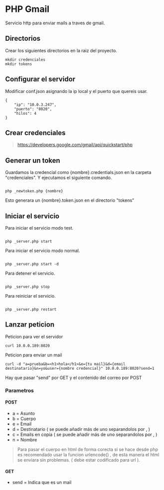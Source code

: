 # PHP Gmail
Servicio http para enviar mails a traves de gmail.

## Directorios

Crear los siguientes directorios en la raiz del proyecto.

```
mkdir credenciales
mkdir tokens
```

## Configurar el servidor

Modificar conf.json asignando la ip local y el puerto que quereis usar.

```
{
    "ip": "10.0.3.247",
    "puerto": "8020",
    "hilos": 4
}

```

## Crear credenciales

> https://developers.google.com/gmail/api/quickstart/php

## Generar un token

Guardamos la credencial como {nombre}.credentials.json en la carpeta "credenciales". Y ejecutamos el siguiente comando.

```

php _newtoken.php {nombre}

```

Esto generara un {nombre}.token.json en el directorio "tokens"

## Iniciar el servicio

Para iniciar el servicio modo test.

```

php _server.php start

```

Para iniciar el servicio modo normal.

```

php _server.php start -d

```

Para detener el servicio.

```

php _server.php stop

```

Para reiniciar el servicio.

```

php _server.php restart

```

## Lanzar peticion

Peticion para ver el servidor
```
curl 10.0.0.189:8020
```

Peticion para enviar un mail
```
curl -d "a=prueba&b=<h1>hola</h1>&e={tu mail}&d={email destinatario}&n=yo&user={nombre credencial}" 10.0.0.189:8020?send=1
```

Hay que pasar "send" por GET y el contenido del correo por POST

### Parametros

#### POST
- a = Asunto
- b = Cuerpo
- e = Email
- d = Destinatario ( se puede añadir más de uno separandolos por , )
- c = Emails en copia ( se puede añadir más de uno separandolos por , )
- n = Nombre

> Para pasar el cuerpo en html de forma corecta si se hace desde php es recomendado usar la funcion urlencode() , de esta manera el html se enviara sin problemas. ( debe estar codificado para url ).

#### GET
- send = Indica que es un mail